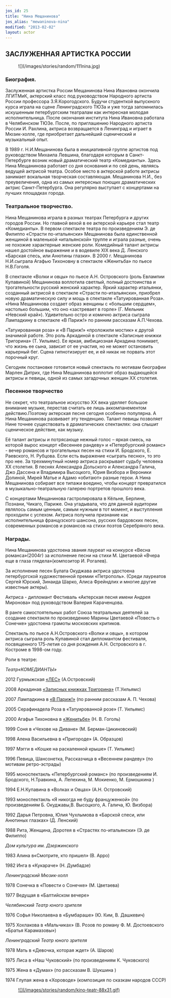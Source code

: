 ```yaml
---
jos_id: 25
title: "Нина Мещанинова"
jos_alias: "mewaninova-nina"
modified: "2013-02-02"
layout: actor
---
```


## ЗАСЛУЖЕННАЯ АРТИСТКА РОССИИ

<figure>
![](/images/stories/random/111nina.jpg)
</figure>

### Биография.

Заслуженная артистка России Мещанинова Нина Ивановна окончила ЛГИТМиК, актерский класс под руководством Народного артиста России профессора З.Я.Корогодского. Будучи студенткой выпускного курса играла на сцене Ленинградского ТЮЗа и уже тогда запомнилась искушенным петербургским театралам как интересная молодая исполнительница. После окончания института Нина Ивановна работала в Челябинском ТЮЗе. После, по приглашению Народного артиста России И. Рахлина, актриса возвращается в Ленинград и играет в Мюзик-холле, где приобретает дальнейший сценический и музыкальный опыт.

В 1989 г. Н.И.Мещанинова была в инициативной группе артистов под руководством Михаила Левшина, благодаря которым в Санкт-Петербурге возник новый драматический театр «Комедианты». Здесь Нина Мещанинова работает со дня основания и по сей день, являясь ведущей актрисой театра. Особое место в актерской работе актрисы занимает вокальная творческая составляющая. Мещанинова Н.И., без преувеличения, одна из самых интересных поющих драматических актрис Санкт-Петербурга. Она регулярно выступает с концертами на лучших площадках города.

### Театральное творчество.

Нина Мещанинова играла в разных театрах Петербурга и других городов России. Но главной вехой в ее актерской карьере стал театр «Комедианты». В первом спектакле театра по произведениям Э. де Филиппо «Страсти по-итальянски» Мещанинова была единственной женщиной в маленькой «итальянской» труппе и играла разные, очень не похожие характерные женские роли. Комедийный талант актрисы нашел достойное выражение и в водевиле XIX века Д. Ленского «Барская спесь, или Анютины глазки». В 2000 г. Мещанинова Н.И.сыграла Агафью Тихоновну в спектакле «Женитьба» по пьесе Н.В.Гоголя.

В спектакле «Волки и овцы» по пьесе А.Н. Островского (роль Евлампии Купавиной) Мещанинова воплотила светлый, полный достоинства и трогательности русский женский характер. Яркий характер итальянки, созданный актрисой в спектакле «Страсти по-итальянски», приобрел новую драматическую силу и мощь в спектакле «Татуированная Роза». «Нина Мещанинова создает образ женщины с «большим сердцем», настолько большим, что оно «застревает в горле» (Г. Мельник «Невский край»). Удивительно остро и комично актриса сыграла Лампадкину в спектакле «В Париж!» по ранним рассказам А.П.Чехова.

«Татуированная роза» и «В Париж!» «проложили мостик» к другой значимой работе. Это роль Аркадиной в спектакле «Записные книжки Тригорина» (Т. Уильямс). Ее яркая, амбициозная Аркадина понимает, что жизнь ее сына, зависит от ее участия, но не может остановить карьерный бег. Сцена гипнотизирует ее, и ей никак не порвать этот порочный круг.

Сегодняк постановке готовится новый спектакль по мотивам биографии Марлен Дитрих, где Нина Мещанинова воплотит образ выдающейся актрисы и певицы, одной из самых загадочных женщин ХХ столетия.

### Песенное творчество

Не секрет, что театральное искусство ХХ века уделяет большое внимание музыке, перестав считать ее лишь аккомпанементом действию.Поэтому актерская песня сегодня особенно популярна. А Нина Мещанинова развивает эту тенденцию. Талант певицы позволяет Нине точнее существовать в драматических спектаклях: она слышит сценическое действие, как музыку.

Её талант актрисы и потрясающе нежный голос – яркая смесь, на которой вырос концерт «Весеннее рандеву» и «Петербургский романс» - вечер романсов и трогательных песен на стихи И. Бродского, Е. Раевского, Н. Рубцова. Если есть выражение «сыграть песню», то это про нее. За трехминутный номер актриса раскрывает судьбу человека ХХ столетия. В песнях Александра Дольского и Александра Галича, Джо Дассена и Владимира Высоцкого, Юрия Визбора и Вероники Долиной, Мирей Матье и Адамо «обитают» разные герои. А Нина Мещанинова собирает все типажи воедино, чтобы концерт превратился в музыкально-театральную галерею портретов прошлого века.

С концертами Мещанинова гастролировала в Кёльне, Берлине, Познани, Чикаго, Париже. Она угадывала, что для данной аудитории являлось самым ценным, самым нужным в тот момент, и выступления проходили с успехом. Актриса получила признание как исполнительница французского шансона, русских бардовских песен, современных романсов и романсов на стихи поэтов Серебряного века.

### Награды.

Нина Мещанинова удостоена звания лауреат на конкурсе «Весна романса»(2004г) за исполнение песни на стихи М. Цветаевой «Вчера еще в глаза глядела»(композитор И. Рогалев).

За исполнение песен Булата Окуджава актриса удостоена петербургской художественной премии «Петрополь». (Среди лауреатов Сергей Юрский, Зинаида Шарко, Алиса Фрейндлих и многие другие известные актеры).

Актриса - дипломант Фестиваль «Актерская песня имени Андрея Миронова» под руководством Валерия Караченцова.

В ранге самостоятельных работ Союза театральных деятелей за создание спектакля по произведению Марины Цветаевой «Повесть о Сонечке» удостоена грамоты московских критиков.

Спектакль по пьесе А.Н.Островского «Волки и овцы», в котором актриса сыграла роль Купавиной стал дипломантом фестиваля, посвященного 175-летия со дня рождения А.Н. Островского в г. Костроме в 1998-ом году.

Роли в театре:

_Театр«КОМЕДИАНТЫ»_

2012 Гурмыжская [«ЛЕС»](91-les.html) (А.Островский)

2008 Аркадинав [«Записных книжках Тригорина»](72-trigorin.html) (Т.Уильямс)

2007 Лампадкина в [«В Париж!»](41-v-paris.html) (по ранним рассказам А. П. Чехова)

2005 Серафинадела Роза в «Татуированной розе» (Т. Уильямс)

2000 Агафья Тихоновна в [«Женитьбе»](69-genitba.html) (Н. В. Гоголь)

1999 Соня в «Чехове на Диване» (М. Берман-Цикиновский)

1998 Алена Васильевна в «Пригороде» (А. Образцов)

1997 Мэгги в «Кошке на раскаленной крыше» (Т. Уильямс)

1996 Певица, Шансонетка, Рассказчица в «Весеннем рандеву» (по мотивам ретро-эстрады)

1995 моноспектакль «Петербургский романс» (по произведениям И. Бродского, Н.Травкина, А. Лепехина, М. Мокиенко, М. Ермошкина )

1994 Е.Н.Купавина в «Волках и Овцах» (А.Н. Островский)

1993 моноспектакль «Я никогда не буду француженкой» (по произведениям Б. Окуджавы,В. Высоцкого, А. Галича, Ю. Визбора)

1992 Дарья Петровна, Юлия Чухлымова в «Барской спеси, или Анютиных глазках» (Д. Ленский)

1988 Рита, Женщина, Доротея в «Страстях по-итальянски» (Э. де Филиппо)

_Дом культура им. Дзержинского_

1983 Алина в«Смотрите, кто пришел» (В. Арро)

1982 Инга в «Кукараче» (Н. Думбадзе)

_Ленинградский Мюзик-холл_

1978 Сонечка в «Повести о Сонечке» (М. Цветаева)

1977 Ведущая в «Балтийском вечере»

_Челябинский Театр юного зрителя_

1976 Софья Николаевна в «Бумбараше» (Ю. Ким, В. Дашкевич)

1975 Хохлакова в «Мальчиках» (В. Розов по роману Ф. М. Достоевского «Братья Карамазовы»)

_Ленинградский Театр юного зрителя_

1978 Мать в «Девочка, которая ждет» (А. Шаров)

1975 Лиса в «Наш Чуковский» (по произведениям К. Чуковского)

1975 Жена в «Думах» (по рассказам В. Шукшина )

1974 Глупая жена в «Хороводе» (композиция по сказкам народов СССР)

<figure><a href="http://www.kino-teatr.ru/teatr/acter/w/ros/34775/bio/">
![](/images/stories/random/kino-teatr-88x31.gif)
</a></figure>